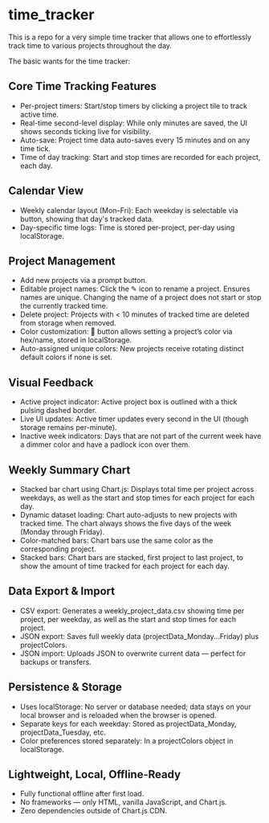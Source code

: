 # time_tracker
This is a repo for a very simple time tracker that allows one to effortlessly track time to various projects throughout the day.

The basic wants for the time tracker:

## Core Time Tracking Features
- Per-project timers: Start/stop timers by clicking a project tile to track active time.
- Real-time second-level display: While only minutes are saved, the UI shows seconds ticking live for visibility.
- Auto-save: Project time data auto-saves every 15 minutes and on any time tick.
- Time of day tracking: Start and stop times are recorded for each project, each day.

## Calendar View
- Weekly calendar layout (Mon–Fri): Each weekday is selectable via button, showing that day's tracked data.
- Day-specific time logs: Time is stored per-project, per-day using localStorage.

## Project Management
- Add new projects via a prompt button.
- Editable project names: Click the ✎ icon to rename a project. Ensures names are unique. Changing the name of a project does not start or stop the currently tracked time.
- Delete project: Projects with < 10 minutes of tracked time are deleted from storage when removed.
- Color customization: 🎨 button allows setting a project’s color via hex/name, stored in localStorage.
- Auto-assigned unique colors: New projects receive rotating distinct default colors if none is set.

## Visual Feedback
- Active project indicator: Active project box is outlined with a thick pulsing dashed border.
- Live UI updates: Active timer updates every second in the UI (though storage remains per-minute).
- Inactive week indicators: Days that are not part of the current week have a dimmer color and have a padlock icon over them.

## Weekly Summary Chart
- Stacked bar chart using Chart.js: Displays total time per project across weekdays, as well as the start and stop times for each project for each day.
- Dynamic dataset loading: Chart auto-adjusts to new projects with tracked time. The chart always shows the five days of the week (Monday through Friday).
- Color-matched bars: Chart bars use the same color as the corresponding project.
- Stacked bars: Chart bars are stacked, first project to last project, to show the amount of time tracked for each project for each day.

## Data Export & Import
- CSV export: Generates a weekly_project_data.csv showing time per project, per weekday, as well as the start and stop times for each project.
- JSON export: Saves full weekly data (projectData_Monday...Friday) plus projectColors.
- JSON import: Uploads JSON to overwrite current data — perfect for backups or transfers.

## Persistence & Storage
- Uses localStorage: No server or database needed; data stays on your local browser and is reloaded when the browser is opened.
- Separate keys for each weekday: Stored as projectData_Monday, projectData_Tuesday, etc.
- Color preferences stored separately: In a projectColors object in localStorage.

## Lightweight, Local, Offline-Ready
- Fully functional offline after first load.
- No frameworks — only HTML, vanilla JavaScript, and Chart.js.
- Zero dependencies outside of Chart.js CDN.
